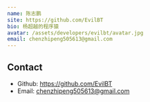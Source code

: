 ```yaml
---
name: 陈志鹏
site: https://github.com/EvilBT
bio: 杨超越的程序猿
avatar: /assets/developers/evilbt/avatar.jpg
email: chenzhipeng505613@gmail.com
---
```


## Contact

- Github: <https://github.com/EvilBT>
- Email: <chenzhipeng505613@gmail.com>

